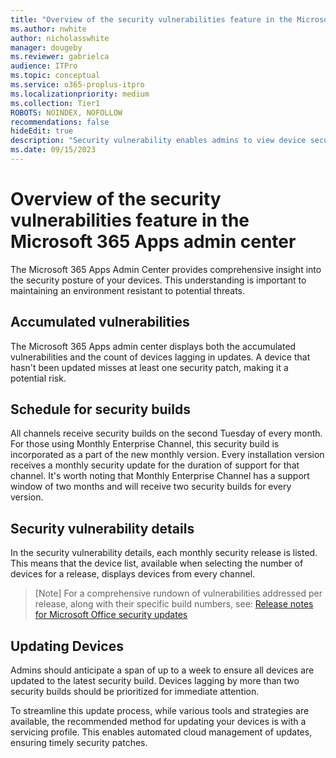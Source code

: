 ```yaml
---
title: "Overview of the security vulnerabilities feature in the Microsoft 365 Apps admin center"
ms.author: nwhite
author: nicholasswhite
manager: dougeby
ms.reviewer: gabrielca
audience: ITPro
ms.topic: conceptual
ms.service: o365-proplus-itpro
ms.localizationpriority: medium
ms.collection: Tier1
ROBOTS: NOINDEX, NOFOLLOW
recommendations: false
hideEdit: true
description: "Security vulnerability enables admins to view device security update status."
ms.date: 09/15/2023
---
```


# Overview of the security vulnerabilities feature in the Microsoft 365 Apps admin center

The Microsoft 365 Apps Admin Center provides comprehensive insight into the security posture of your devices. This understanding is important to maintaining an environment resistant to potential threats.

## Accumulated vulnerabilities

The Microsoft 365 Apps admin center displays both the accumulated vulnerabilities and the count of devices lagging in updates. A device that hasn't been updated misses at least one security patch, making it a potential risk.

## Schedule for security builds

All channels receive security builds on the second Tuesday of every month. For those using Monthly Enterprise Channel, this security build is incorporated as a part of the new monthly version. Every installation version receives a monthly security update for the duration of support for that channel. It's worth noting that Monthly Enterprise Channel has a support window of two months and will receive two security builds for every version.

## Security vulnerability details

In the security vulnerability details, each monthly security release is listed. This means that the device list, available when selecting the number of devices for a release, displays devices from every channel.

> [Note]
> For a comprehensive rundown of vulnerabilities addressed per release, along with their specific build numbers, see: [Release notes for Microsoft Office security updates](https://learn.microsoft.com/officeupdates/microsoft365-apps-security-updates)

## Updating Devices

Admins should anticipate a span of up to a week to ensure all devices are updated to the latest security build. Devices lagging by more than two security builds should be prioritized for immediate attention.

To streamline this update process, while various tools and strategies are available, the recommended method for updating your devices is with a servicing profile. This enables automated cloud management of updates, ensuring timely security patches.